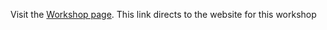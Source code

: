 
Visit the [Workshop page](https://monashbioinformaticsplatform.github.io/Nov2023_scRNAseq_workshop/). This link directs to the website for this workshop


